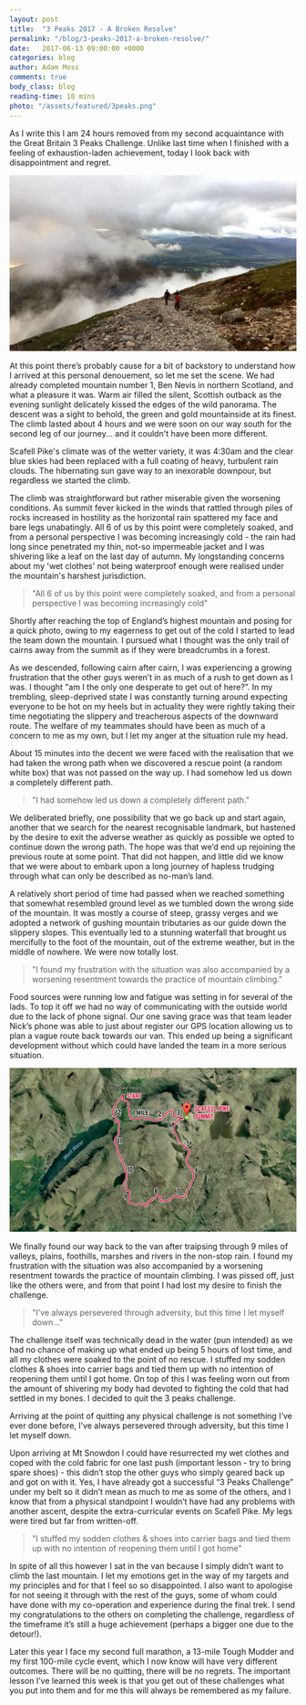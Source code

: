 ```yaml
---
layout: post
title:  "3 Peaks 2017 - A Broken Resolve"
permalink: "/blog/3-peaks-2017-a-broken-resolve/"
date:   2017-06-13 09:00:00 +0000
categories: blog
author: Adam Moss
comments: true
body_class: blog
reading-time: 10 mins
photo: "/assets/featured/3peaks.png"
---
```


As I write this I am 24 hours removed from my second acquaintance with the Great Britain 3 Peaks Challenge. Unlike last time when I finished with a feeling of exhaustion-laden achievement, today I look back with disappointment and regret.

![Ben Nevis](/assets/posts/ben-nevis.jpg)

At this point there’s probably cause for a bit of backstory to understand how I arrived at this personal denouement, so let me set the scene. We had already completed mountain number 1, Ben Nevis in northern Scotland, and what a pleasure it was. Warm air filled the silent, Scottish outback as the evening sunlight delicately kissed the edges of the wild panorama. The descent was a sight to behold, the green and gold mountainside at its finest. The climb lasted about 4 hours and we were soon on our way south for the second leg of our journey... and it couldn't have been more different.

Scafell Pike's climate was of the wetter variety, it was 4:30am and the clear blue skies had been replaced with a full coating of heavy, turbulent rain clouds. The hibernating sun gave way to an inexorable downpour, but regardless we started the climb.

The climb was straightforward but rather miserable given the worsening conditions. As summit fever kicked in the winds that rattled through piles of rocks increased in hostility as the horizontal rain spattered my face and bare legs unabatingly. All 6 of us by this point were completely soaked, and from a personal perspective I was becoming increasingly cold - the rain had long since penetrated my thin, not-so impermeable jacket and I was shivering like a leaf on the last day of autumn. My longstanding concerns about my 'wet clothes' not being waterproof enough were realised under the mountain's harshest jurisdiction.

> "All 6 of us by this point were completely soaked, and from a personal perspective I was becoming increasingly cold"

Shortly after reaching the top of England’s highest mountain and posing for a quick photo, owing to my eagerness to get out of the cold I started to lead the team down the mountain. I pursued what I thought was the only trail of cairns away from the summit as if they were breadcrumbs in a forest. 

As we descended, following cairn after cairn, I was experiencing a growing frustration that the other guys weren’t in as much of a rush to get down as I was. I thought "am I the only one desperate to get out of here?”. In my trembling, sleep-deprived state I was constantly turning around expecting everyone to be hot on my heels but in actuality they were rightly taking their time negotiating the slippery and treacherous aspects of the downward route. The welfare of my teammates should have been as much of a concern to me as my own, but I let my anger at the situation rule my head.

About 15 minutes into the decent we were faced with the realisation that we had taken the wrong path when we discovered a rescue point (a random white box) that was not passed on the way up. I had somehow led us down a completely different path. 

> "I had somehow led us down a completely different path."

We deliberated briefly, one possibility that we go back up and start again, another that we search for the nearest recognisable landmark, but hastened by the desire to exit the adverse weather as quickly as possible we opted to continue down the wrong path. The hope was that we’d end up rejoining the previous route at some point. That did not happen, and little did we know that we were about to embark upon a long journey of hapless trudging through what can only be described as no-man’s land.

A relatively short period of time had passed when we reached something that somewhat resembled ground level as we tumbled down the wrong side of the mountain. It was mostly a course of steep, grassy verges and we adopted a network of gushing mountain tributaries as our guide down the slippery slopes. This eventually led to a stunning waterfall that brought us mercifully to the foot of the mountain, out of the extreme weather, but in the middle of nowhere. We were now totally lost.

> "I found my frustration with the situation was also accompanied by a worsening resentment towards the practice of mountain climbing."

Food sources were running low and fatigue was setting in for several of the lads. To top it off we had no way of communicating with the outside world due to the lack of phone signal. Our one saving grace was that team leader Nick’s phone was able to just about register our GPS location allowing us to plan a vague route back towards our van. This ended up being a significant development without which could have landed the team in a more serious situation.

![Ben Nevis](/assets/posts/map.jpg)

We finally found our way back to the van after traipsing through 9 miles of valleys, plains, foothills, marshes and rivers in the non-stop rain. I found my frustration with the situation was also accompanied by a worsening resentment towards the practice of mountain climbing. I was pissed off, just like the others were, and from that point I had lost my desire to finish the challenge.

> "I’ve always persevered through adversity, but this time I let myself down..."

The challenge itself was technically dead in the water (pun intended) as we had no chance of making up what ended up being 5 hours of lost time, and all my clothes were soaked to the point of no rescue. I stuffed my sodden clothes & shoes into carrier bags and tied them up with no intention of reopening them until I got home. On top of this I was feeling worn out from the amount of shivering my body had devoted to fighting the cold that had settled in my bones. I decided to quit the 3 peaks challenge.

Arriving at the point of quitting any physical challenge is not something I’ve ever done before, I’ve always persevered through adversity, but this time I let myself down.

Upon arriving at Mt Snowdon I could have resurrected my wet clothes and coped with the cold fabric for one last push (important lesson - try to bring spare shoes) - this didn’t stop the other guys who simply geared back up and got on with it. Yes, I have already got a successful “3 Peaks Challenge” under my belt so it didn’t mean as much to me as some of the others, and I know that from a physical standpoint I wouldn’t have had any problems with another ascent, despite the extra-curricular events on Scafell Pike. My legs were tired but far from written-off.

> "I stuffed my sodden clothes & shoes into carrier bags and tied them up with no intention of reopening them until I got home"

In spite of all this however I sat in the van because I simply didn’t want to climb the last mountain. I let my emotions get in the way of my targets and my principles and for that I feel so so disappointed. I also want to apologise for not seeing it through with the rest of the guys, some of whom could have done with my co-operation and experience during the final trek. I send my congratulations to the others on completing the challenge, regardless of the timeframe it’s still a huge achievement (perhaps a bigger one due to the detour!).

Later this year I face my second full marathon, a 13-mile Tough Mudder and my first 100-mile cycle event, which I now know will have very different outcomes. There will be no quitting, there will be no regrets. The important lesson I’ve learned this week is that you get out of these challenges what you put into them and for me this will always be remembered as my failure.